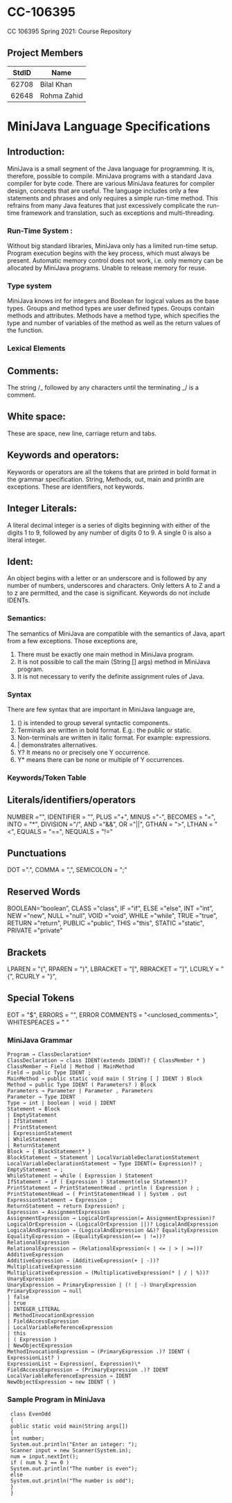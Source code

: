 # CC-106395

CC 106395 Spring 2021: Course Repository

## Project Members

| StdID | Name        |
| ----- | ----------- |
| 62708 | Bilal Khan  |
| 62648 | Rohma Zahid |

# MiniJava Language Specifications

## Introduction:

MiniJava is a small segment of the Java language for programming. It is, therefore, possible to compile. MiniJava programs with a standard Java compiler for byte code. There are various MiniJava features for compiler design, concepts that are useful. The language includes only a few statements and phrases and only requires a simple run-time method. This refrains from many Java features that just excessively complicate the run-time framework and translation, such as exceptions and multi-threading.

### Run-Time System :

Without big standard libraries, MiniJava only has a limited run-time setup. Program execution begins with the key process, which must always be present. Automatic memory control does not work, i.e. only memory can be allocated by MiniJava programs. Unable to release memory for reuse.

### Type system

MiniJava knows int for integers and Boolean for logical values as the base types. Groups and method types are user defined types. Groups contain methods and attributes. Methods have a method type, which specifies the type and number of variables of the method as well as the return values of the function.

### Lexical Elements

## Comments:

The string /_ followed by any characters until the terminating _/ is a comment.

## White space:

These are space, new line, carriage return and tabs.

## Keywords and operators:

Keywords or operators are all the tokens that are printed in bold format in the grammar specification. String, Methods, out, main and println are exceptions. These are identifiers, not keywords.

## Integer Literals:

A literal decimal integer is a series of digits beginning with either of the digits 1 to 9, followed by any number of digits 0 to 9. A single 0 is also a literal integer.

## Ident:

An object begins with a letter or an underscore and is followed by any number of numbers, underscores and characters. Only letters A to Z and a to z are permitted, and the case is significant. Keywords do not include IDENTs.

### Semantics:

The semantics of MiniJava are compatible with the semantics of Java, apart from a few exceptions. Those exceptions are,

1. There must be exactly one main method in MiniJava program.
2. It is not possible to call the main (String [] args) method in MiniJava program.
3. It is not necessary to verify the definite assignment rules of Java.

### Syntax

There are few syntax that are important in MiniJava language are,

1. () is intended to group several syntactic components.
2. Terminals are written in bold format. E.g.: the public or static.
3. Non-terminals are written in italic format. For example: expressions.
4. | demonstrates alternatives.
5. Y? It means no or precisely one Y occurrence.
6. Y\* means there can be none or multiple of Y occurrences.

### Keywords/Token Table

## Literals/identifiers/operators

NUMBER ="<num>", IDENTIFIER = "<identifier>", PLUS ="+", MINUS ="-", BECOMES = "=", INTO = "\*", DIVISION ="/", AND ="&&", OR ="||", GTHAN = ">", LTHAN = "<", EQUALS = "==", NEQUALS = "!="

## Punctuations

DOT =".", COMMA = ",", SEMICOLON = ";"

## Reserved Words

BOOLEAN=”boolean”, CLASS ="class", IF ="if", ELSE ="else", INT =”int”, NEW ="new", NULL ="null", VOID ="void", WHILE ="while", TRUE ="true", RETURN ="return", PUBLIC ="public", THIS ="this", STATIC ="static", PRIVATE ="private"

## Brackets

LPAREN = "(", RPAREN = ")", LBRACKET = "[", RBRACKET = "]", LCURLY = "{", RCURLY = "}",

## Special Tokens

EOT = "$", ERRORS = "<error>", ERROR COMMENTS = "<unclosed_comments>", WHITESPEACES = " "

### MiniJava Grammar
```
Program → ClassDeclaration*
ClassDeclaration → class IDENT(extends IDENT)? { ClassMember * }
ClassMember → Field | Method | MainMethod
Field → public Type IDENT ;
MainMethod → public static void main ( String [ ] IDENT ) Block
Method → public Type IDENT ( Parameters? ) Block
Parameters → Parameter | Parameter , Parameters
Parameter → Type IDENT
Type → int | boolean | void | IDENT
Statement → Block
| EmptyStatement
| IfStatement
| PrintStatement
| ExpressionStatement
| WhileStatement
| ReturnStatement
Block → { BlockStatement* }
BlockStatement → Statement | LocalVariableDeclarationStatement
LocalVariableDeclarationStatement → Type IDENT(= Expression)? ;
EmptyStatement → ;
WhileStatement → while ( Expression ) Statement
IfStatement → if ( Expression ) Statement(else Statement)?
PrintStatement → PrintStatementHead . println ( Expression ) ;
PrintStatementHead → ( PrintStatementHead ) | System . out
ExpressionStatement → Expression ;
ReturnStatement → return Expression? ;
Expression → AssignmentExpression
AssignmentExpression → LogicalOrExpression(= AssignmentExpression)?
LogicalOrExpression → (LogicalOrExpression ||)? LogicalAndExpression
LogicalAndExpression → (LogicalAndExpression &&)? EqualityExpression
EqualityExpression → (EqualityExpression(== | !=))? RelationalExpression
RelationalExpression → (RelationalExpression(< | <= | > | >=))? AdditiveExpression
AdditiveExpression → (AdditiveExpression(+ | -))? MultiplicativeExpression
MultiplicativeExpression → (MultiplicativeExpression(* | / | %))? UnaryExpression
UnaryExpression → PrimaryExpression | (! | -) UnaryExpression
PrimaryExpression → null
| false
| true
| INTEGER_LITERAL
| MethodInvocationExpression
| FieldAccessExpression
| LocalVariableReferenceExpression
| this
| ( Expression )
| NewObjectExpression
MethodInvocationExpression → (PrimaryExpression .)? IDENT ( ExpressionList? )
ExpressionList → Expression(, Expression)\*
FieldAccessExpression → (PrimaryExpression .)? IDENT
LocalVariableReferenceExpression → IDENT
NewObjectExpression → new IDENT ( )
```

### Sample Program in MiniJava

```
 class EvenOdd
 {
 public static void main(String args[])
 {
 int number;
 System.out.println("Enter an integer: ");
 Scanner input = new Scanner(System.in);
 num = input.nextInt();
 if ( num % 2 == 0 )
 System.out.println("The number is even");
 else
 System.out.println("The number is odd");
 }
 }
```
